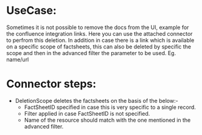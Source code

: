 # UseCase:

Sometimes it is not possible to remove the docs from the UI, example for the confluence integration links. Here you can use the attached connector to perfrom this deletion.
In addition in case there is a link which is available on a specific scope of factsheets, this can also be deleted by specific the scope and then in the advanced filter the parameter to be used. Eg. name/url


# Connector steps:
* DeletionScope deletes the factsheets on the basis of the below:-
    * FactSheetID specified in case this is very specific to a single record.
    * Filter applied in case FactSheetID is not specified.
    * Name of the resource should match with the one mentioned in the advanced filter.